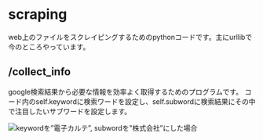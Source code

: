 # scraping
web上のファイルをスクレイピングするためのpythonコードです。主にurllibで今のところやっています。

## /collect_info
google検索結果から必要な情報を効率よく取得するためのプログラムです。
コード内のself.keywordに検索ワードを設定し、self.subwordに検索結果にその中で注目したいサブワードを設定します。

![keywordを”電子カルテ”, subwordを"株式会社”にした場合](/sample.gif)
